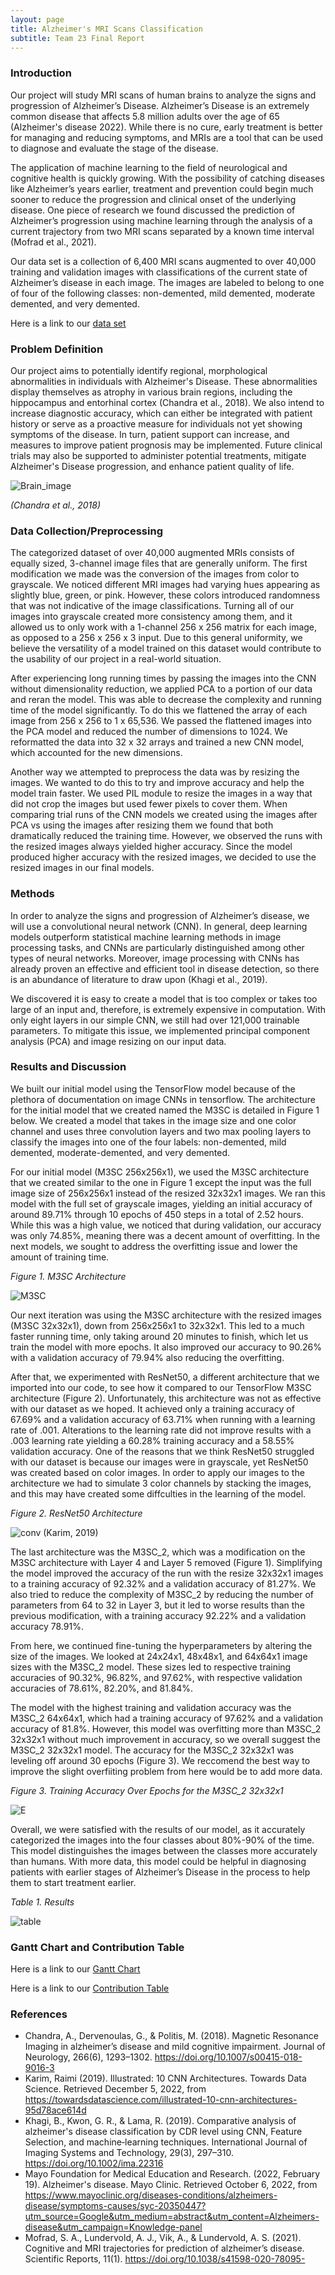```yaml
---
layout: page
title: Alzheimer's MRI Scans Classification
subtitle: Team 23 Final Report
---
```


### Introduction

Our project will study MRI scans of human brains to analyze the signs and progression of Alzheimer’s Disease. Alzheimer’s Disease is an extremely common disease that affects 5.8 million adults over the age of 65 (Alzheimer's disease 2022). While there is no cure, early treatment is better for managing and reducing symptoms, and MRIs are a tool that can be used to diagnose and evaluate the stage of the disease.

The application of machine learning to the field of neurological and cognitive health is quickly growing. With the possibility of catching diseases like Alzheimer’s years earlier, treatment and prevention could begin much sooner to reduce the progression and clinical onset of the underlying disease. One piece of research we found discussed the prediction of Alzheimer’s progression using machine learning through the analysis of a current trajectory from two MRI scans separated by a known time interval (Mofrad et al., 2021).

Our data set is a collection of 6,400 MRI scans augmented to over 40,000 training and validation images with classifications of the current state of Alzheimer’s disease in each image. The images are labeled to belong to one of four of the following classes: non-demented, mild demented, moderate demented, and very demented. 

Here is a link to our [data set](https://www.kaggle.com/datasets/uraninjo/augmented-alzheimer-mri-dataset)

### Problem Definition

Our project aims to potentially identify regional, morphological abnormalities in individuals with Alzheimer's Disease. These abnormalities display themselves as atrophy in various brain regions, including the hippocampus and entorhinal cortex (Chandra et al., 2018). We also intend to increase diagnostic accuracy, which can either be integrated with patient history or serve as a proactive measure for individuals not yet showing symptoms of the disease. In turn, patient support can increase, and measures to improve patient prognosis may be implemented. Future clinical trials may also be supported to administer potential treatments, mitigate Alzheimer's Disease progression, and enhance patient quality of life.

![Brain_image](assets/img/Brain_image.png)

*(Chandra et al., 2018)*

### Data Collection/Preprocessing

The categorized dataset of over 40,000 augmented MRIs consists of equally sized, 3-channel image files that are generally uniform. The first modification we made was the conversion of the images from color to grayscale. We noticed different MRI images had varying hues appearing as slightly blue, green, or pink. However, these colors introduced randomness that was not indicative of the image classifications. Turning all of our images into grayscale created more consistency among them, and it allowed us to only work with a 1-channel 256 x 256 matrix for each image, as opposed to a 256 x 256 x 3 input. Due to this general uniformity, we believe the versatility of a model trained on this dataset would contribute to the usability of our project in a real-world situation. 
 
After experiencing long running times by passing the images into the CNN without dimensionality reduction, we applied PCA to a portion of our data and reran the model. This was able to decrease the complexity and running time of the model significantly. To do this we flattened the array of each image from 256 x 256 to 1 x 65,536. We passed the flattened images into the PCA model and reduced the number of dimensions to 1024. We reformatted the data into 32 x 32 arrays and trained a new CNN model, which accounted for the new dimensions.
 
Another way we attempted to preprocess the data was by resizing the images. We wanted to do this to try and improve accuracy and help the model train faster. We used PIL module to resize the images in a way that did not crop the images but used fewer pixels to cover them. When comparing trial runs of the CNN models we created using the images after PCA vs using the images after resizing them we found that both dramatically reduced the training time. However, we observed the runs with the resized images always yielded higher accuracy. Since the model produced higher accuracy with the resized images, we decided to use the resized images in our final models.

### Methods

In order to analyze the signs and progression of Alzheimer’s disease, we will use a convolutional neural network (CNN). In general, deep learning models outperform statistical machine learning methods in image processing tasks, and CNNs are particularly distinguished among other types of neural networks. Moreover, image processing with CNNs has already proven an effective and efficient tool in disease detection, so there is an abundance of literature to draw upon (Khagi et al., 2019).
 
We discovered it is easy to create a model that is too complex or takes too large of an input and, therefore, is extremely expensive in computation. With only eight layers in our simple CNN, we still had over 121,000 trainable parameters. To mitigate this issue, we implemented principal component analysis (PCA) and image resizing on our input data.



### Results and Discussion

We built our initial model using the TensorFlow model because of the plethora of documentation on image CNNs in tensorflow. The architecture for the initial model that we created named the M3SC is detailed in Figure 1 below. We created a model that takes in the image size and one color channel and uses three convolution layers and two max pooling layers to classify the images into one of the four labels: non-demented, mild demented, moderate-demented, and very demented.

For our initial model (M3SC 256x256x1), we used the M3SC architecture that we created similar to the one in Figure 1 except the input was the full image size of 256x256x1 instead of the resized 32x32x1 images. We ran this model with the full set of grayscale images, yielding an initial accuracy of around 89.71% through 10 epochs of 450 steps in a total of 2.52 hours. While this was a high value, we noticed that during validation, our accuracy was only 74.85%, meaning there was a decent amount of overfitting. In the next models, we sought to address the overfitting issue and lower the amount of training time.

*Figure 1. M3SC Architecture*

![M3SC](assets/img/M3SC.png)

Our next iteration was using the M3SC architecture with the resized images (M3SC 32x32x1), down from 256x256x1 to 32x32x1. This led to a much faster running time, only taking around 20 minutes to finish, which let us train the model with more epochs. It also improved our accuracy to 90.26% with a validation accuracy of 79.94% also reducing the overfitting. 

After that, we experimented with ResNet50, a different architecture that we imported into our code, to see how it compared to our TensorFlow M3SC architecture (Figure 2). Unfortunately, this architecture was not as effective with our dataset as we hoped. It achieved only a training accuracy of 67.69% and a validation accuracy of 63.71% when running with a learning rate of .001. Alterations to the learning rate did not improve results with a .003 learning rate yielding a 60.28% training accuracy and a 58.55% validation accuracy. One of the reasons that we think ResNet50 struggled with our dataset is because our images were in grayscale, yet ResNet50 was created based on color images. In order to apply our images to the architecture we had to simulate 3 color channels by stacking the images, and this may have created some diffculties in the learning of the model.

*Figure 2. ResNet50 Architecture*

![conv](assets/img/conv.jpg)
(Karim, 2019)

The last architecture was the M3SC_2, which was a modification on the M3SC architecture with Layer 4 and Layer 5 removed (Figure 1). Simplifying the model improved the accuracy of the run with the resize 32x32x1 images to a training accuracy of 92.32% and a validation accuracy of 81.27%. We also tried to reduce the complexity of M3SC_2 by reducing the number of parameters from 64 to 32 in Layer 3, but it led to worse results than the previous modification, with a training accuracy 92.22% and a validation accuracy 78.91%. 

From here, we continued fine-tuning the hyperparameters by altering the size of the images. We looked at 24x24x1, 48x48x1, and 64x64x1 image sizes with the M3SC_2 model. These sizes led to respective training accuracies of 90.32%, 96.82%, and 97.62%, with respective validation accuracies of 78.61%, 82.20%, and 81.84%.

The model with the highest training and validation accuracy was the M3SC_2 64x64x1, which had a training accuracy of 97.62% and a validation accuracy of 81.8%. However, this model was overfitting more than M3SC_2 32x32x1 without much improvement in accuracy, so we overall suggest the M3SC_2 32x32x1 model. The accuracy for the M3SC_2 32x32x1 was leveling off around 30 epochs (Figure 3). We reccomend the best way to improve the slight overfiiting problem from here would be to add more data.

*Figure 3. Training Accuracy Over Epochs for the M3SC_2 32x32x1*

![E](assets/img/E.jpeg)

Overall, we were satisfied with the results of our model, as it accurately categorized the images into the four classes about 80%-90% of the time. This model distinguishes the images between the classes more accurately than humans. With more data, this model could be helpful in diagnosing patients with earlier stages of Alzheimer’s Disease in the process to help them to start treatment earlier.

*Table 1. Results*

![table](assets/img/table.PNG)

### Gantt Chart and Contribution Table

Here is a link to our [Gantt Chart](https://gtvault-my.sharepoint.com/:x:/g/personal/scanastra3_gatech_edu/EV418BSlG0dIvm-2YcQRGKwB812RjocrHM2qpRjKDK-q9A?e=HlPncl)

Here is a link to our [Contribution Table](https://gtvault-my.sharepoint.com/:x:/g/personal/scanastra3_gatech_edu/EfC08hdEY7VAvQ7QMMIQ2TABL5AW9ueuiT-u4cN8wCn8bg?e=FmujgV)

### References

* Chandra, A., Dervenoulas, G., & Politis, M. (2018). Magnetic Resonance Imaging in alzheimer’s disease and mild cognitive impairment. Journal of Neurology, 266(6), 1293–1302. https://doi.org/10.1007/s00415-018-9016-3
* Karim, Raimi (2019). Illustrated: 10 CNN Architectures. Towards Data Science. Retrieved December 5, 2022, from https://towardsdatascience.com/illustrated-10-cnn-architectures-95d78ace614d
* Khagi, B., Kwon, G. R., & Lama, R. (2019). Comparative analysis of alzheimer's disease classification by CDR level using CNN, Feature Selection, and machine‐learning techniques. International Journal of Imaging Systems and Technology, 29(3), 297–310. https://doi.org/10.1002/ima.22316
* Mayo Foundation for Medical Education and Research. (2022, February 19). Alzheimer's disease. Mayo Clinic. Retrieved October 6, 2022, from https://www.mayoclinic.org/diseases-conditions/alzheimers-disease/symptoms-causes/syc-20350447?utm_source=Google&utm_medium=abstract&utm_content=Alzheimers-disease&utm_campaign=Knowledge-panel
* Mofrad, S. A., Lundervold, A. J., Vik, A., & Lundervold, A. S. (2021). Cognitive and MRI trajectories for prediction of alzheimer’s disease. Scientific Reports, 11(1). https://doi.org/10.1038/s41598-020-78095-

